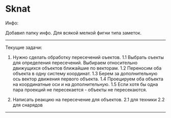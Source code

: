 Sknat
=====

Инфо:

Добавил папку инфо. Для всякой мелкой фигни типа заметок.

------

Текущие задачи:

1. Нужно сделать обработку пересечений оъектов.
1.1 Выбрать оъекты для определения пересечений.
  Выбираем относительно движущихся объектов ближайшие по векторам.
1.2 Переносим оба объекта в одну систему координат.
1.3 Берем за дополнительную ось вектор движения первого объекта.
1.4 Проецируем оба объекта на координатные оси и на дополнительную.
1.5 Если хотя бы одна пара проекций не пересекается - объекты не пересекаются.

2. Написать реакцию на пересечение для объектов.
2.1 для техники
2.2 для снарядов

------

